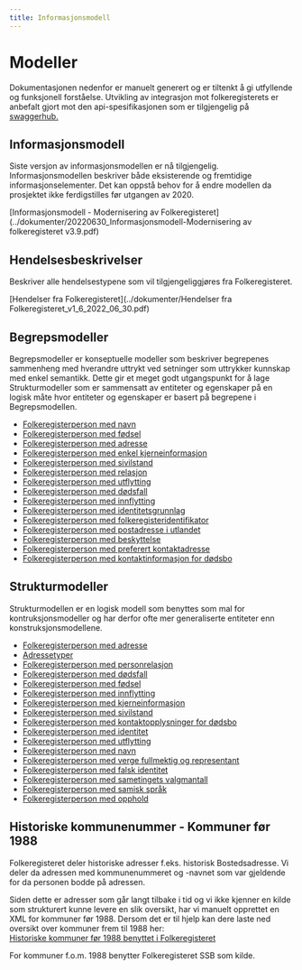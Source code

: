 ```yaml
---
title: Informasjonsmodell
---
```


# Modeller
Dokumentasjonen nedenfor er manuelt generert og er tiltenkt å gi utfyllende og funksjonell forståelse. Utvikling av integrasjon mot folkeregisterets er anbefalt gjort mot den api-spesifikasjonen som er tilgjengelig på [swaggerhub.](https://app.swaggerhub.com/organizations/Skatteetaten_FREG) 


## Informasjonsmodell
Siste versjon av informasjonsmodellen er nå tilgjengelig. Informasjonsmodellen beskriver både eksisterende og fremtidige informasjonselementer. Det kan oppstå behov for å endre modellen da prosjektet ikke ferdigstilles før utgangen av 2020.

[Informasjonsmodell - Modernisering av Folkeregisteret](../dokumenter/20220630_Informasjonsmodell-Modernisering av folkeregisteret v3.9.pdf)

## Hendelsesbeskrivelser
Beskriver alle hendelsestypene som vil tilgjengeliggjøres fra Folkeregisteret.

[Hendelser fra Folkeregisteret](../dokumenter/Hendelser fra Folkeregisteret_v1_6_2022_06_30.pdf)                                                      


## Begrepsmodeller

Begrepsmodeller er konseptuelle modeller som beskriver begrepenes sammenheng med hverandre uttrykt ved setninger som uttrykker kunnskap med enkel semantikk. Dette gir et meget godt utgangspunkt for å lage Strukturmodeller som er sammensatt av entiteter og egenskaper på en logisk måte hvor entiteter og egenskaper er basert på begrepene i Begrepsmodellen.

* [Folkeregisterperson med navn](../modeller/1452005068.png)
* [Folkeregisterperson med fødsel](../modeller/1452005271.png)
* [Folkeregisterperson med adresse](../modeller/1452068906.png)
* [Folkeregisterperson med enkel kjerneinformasjon](../modeller/1453283686.png)
* [Folkeregisterperson med sivilstand](../modeller/1454058654.png)
* [Folkeregisterperson med relasjon](../modeller/1454059027.png)
* [Folkeregisterperson med utflytting](../modeller/1454070052.png)
* [Folkeregisterperson med dødsfall](../modeller/1454314019.png)
* [Folkeregisterperson med innflytting](../modeller/1455623625.png)
* [Folkeregisterperson med identitetsgrunnlag](../modeller/1455629020.png)
* [Folkeregisterperson med folkeregisteridentifikator](../modeller/1455631901.png)
* [Folkeregisterperson med postadresse i utlandet](../modeller/1455631902.png)
* [Folkeregisterperson med beskyttelse](../modeller/1455631903.png)
* [Folkeregisterperson med preferert kontaktadresse](../modeller/1455631904.png)
* [Folkeregisterperson med kontaktinformasjon for dødsbo](../modeller/1455631905.png)



## Strukturmodeller

Strukturmodellen er en logisk modell som benyttes som mal for kontruksjonsmodeller og har derfor ofte mer generaliserte entiteter enn konstruksjonsmodellene.

* [Folkeregisterperson med adresse](../modeller/1450278727.png)
* [Adressetyper](../modeller/1515074003.png)
* [Folkeregisterperson med personrelasjon](../modeller/1457707670.png)
* [Folkeregisterperson med dødsfall](../modeller/1434703879.png)
* [Folkeregisterperson med fødsel](../modeller/1461333199.png)
* [Folkeregisterperson med innflytting](../modeller/1461334707.png)
* [Folkeregisterperson med kjerneinformasjon](../modeller/1461335462.png)
* [Folkeregisterperson med sivilstand](../modeller/1486742267.png)
* [Folkeregisterperson med kontaktopplysninger for dødsbo](../modeller/1486990410.png)
* [Folkeregisterperson med identitet](../modeller/1486995006.png)
* [Folkeregisterperson med utflytting](../modeller/1487338698.png)
* [Folkeregisterperson med navn](../modeller/1487778967.png)
* [Folkeregisterperson med verge fullmektig og representant](../modeller/1538033146.png)
* [Folkeregisterperson med falsk identitet](../modeller/1543845073.png)
* [Folkeregisterperson med sametingets valgmantall](../modeller/1549296236.png)
* [Folkeregisterperson med samisk språk](../modeller/1549296237.png)
* [Folkeregisterperson med opphold](../modeller/1549296238.png)


## Historiske kommunenummer - Kommuner før 1988
Folkeregisteret deler historiske adresser f.eks. historisk Bostedsadresse. 
Vi deler da adressen med kommunenummeret og -navnet som var gjeldende for da personen bodde på adressen.

Siden dette er adresser som går langt tilbake i tid og vi ikke kjenner en kilde som strukturert kunne levere en slik oversikt, har vi manuelt opprettet en XML for kommuner før 1988. Dersom det er til hjelp kan dere laste ned oversikt over kommuner frem til 1988 her:  
[Historiske kommuner før 1988 benyttet i Folkeregisteret](../dokumenter/historiskekommuner.xml)

For kommuner f.o.m. 1988 benytter Folkeregisteret SSB som kilde.




